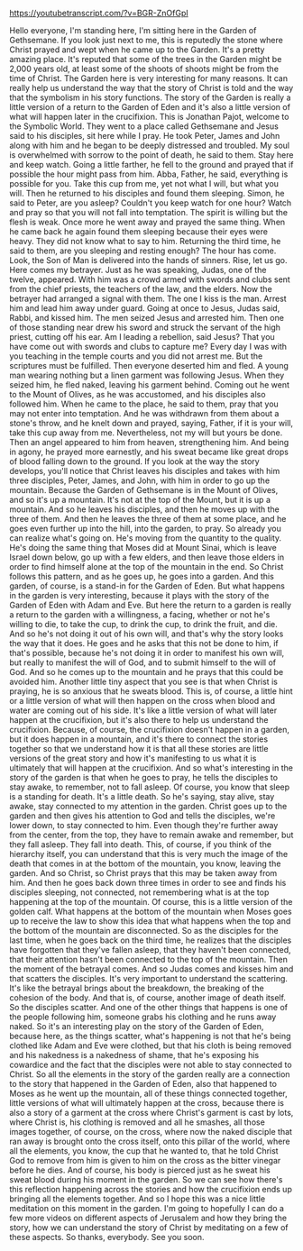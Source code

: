 https://youtubetranscript.com/?v=BGR-ZnOfGpI

 Hello everyone, I'm standing here, I'm sitting here in the Garden of Gethsemane. If you look just next to me, this is reputedly the stone where Christ prayed and wept when he came up to the Garden. It's a pretty amazing place. It's reputed that some of the trees in the Garden might be 2,000 years old, at least some of the shoots of shoots might be from the time of Christ. The Garden here is very interesting for many reasons. It can really help us understand the way that the story of Christ is told and the way that the symbolism in his story functions. The story of the Garden is really a little version of a return to the Garden of Eden and it's also a little version of what will happen later in the crucifixion. This is Jonathan Pajot, welcome to the Symbolic World. They went to a place called Gethsemane and Jesus said to his disciples, sit here while I pray. He took Peter, James and John along with him and he began to be deeply distressed and troubled. My soul is overwhelmed with sorrow to the point of death, he said to them. Stay here and keep watch. Going a little farther, he fell to the ground and prayed that if possible the hour might pass from him. Abba, Father, he said, everything is possible for you. Take this cup from me, yet not what I will, but what you will. Then he returned to his disciples and found them sleeping. Simon, he said to Peter, are you asleep? Couldn't you keep watch for one hour? Watch and pray so that you will not fall into temptation. The spirit is willing but the flesh is weak. Once more he went away and prayed the same thing. When he came back he again found them sleeping because their eyes were heavy. They did not know what to say to him. Returning the third time, he said to them, are you sleeping and resting enough? The hour has come. Look, the Son of Man is delivered into the hands of sinners. Rise, let us go. Here comes my betrayer. Just as he was speaking, Judas, one of the twelve, appeared. With him was a crowd armed with swords and clubs sent from the chief priests, the teachers of the law, and the elders. Now the betrayer had arranged a signal with them. The one I kiss is the man. Arrest him and lead him away under guard. Going at once to Jesus, Judas said, Rabbi, and kissed him. The men seized Jesus and arrested him. Then one of those standing near drew his sword and struck the servant of the high priest, cutting off his ear. Am I leading a rebellion, said Jesus? That you have come out with swords and clubs to capture me? Every day I was with you teaching in the temple courts and you did not arrest me. But the scriptures must be fulfilled. Then everyone deserted him and fled. A young man wearing nothing but a linen garment was following Jesus. When they seized him, he fled naked, leaving his garment behind. Coming out he went to the Mount of Olives, as he was accustomed, and his disciples also followed him. When he came to the place, he said to them, pray that you may not enter into temptation. And he was withdrawn from them about a stone's throw, and he knelt down and prayed, saying, Father, if it is your will, take this cup away from me. Nevertheless, not my will but yours be done. Then an angel appeared to him from heaven, strengthening him. And being in agony, he prayed more earnestly, and his sweat became like great drops of blood falling down to the ground. If you look at the way the story develops, you'll notice that Christ leaves his disciples and takes with him three disciples, Peter, James, and John, with him in order to go up the mountain. Because the Garden of Gethsemane is in the Mount of Olives, and so it's up a mountain. It's not at the top of the Mount, but it is up a mountain. And so he leaves his disciples, and then he moves up with the three of them. And then he leaves the three of them at some place, and he goes even further up into the hill, into the garden, to pray. So already you can realize what's going on. He's moving from the quantity to the quality. He's doing the same thing that Moses did at Mount Sinai, which is leave Israel down below, go up with a few elders, and then leave those elders in order to find himself alone at the top of the mountain in the end. So Christ follows this pattern, and as he goes up, he goes into a garden. And this garden, of course, is a stand-in for the Garden of Eden. But what happens in the garden is very interesting, because it plays with the story of the Garden of Eden with Adam and Eve. But here the return to a garden is really a return to the garden with a willingness, a facing, whether or not he's willing to die, to take the cup, to drink the cup, to drink the fruit, and die. And so he's not doing it out of his own will, and that's why the story looks the way that it does. He goes and he asks that this not be done to him, if that's possible, because he's not doing it in order to manifest his own will, but really to manifest the will of God, and to submit himself to the will of God. And so he comes up to the mountain and he prays that this could be avoided him. Another little tiny aspect that you see is that when Christ is praying, he is so anxious that he sweats blood. This is, of course, a little hint or a little version of what will then happen on the cross when blood and water are coming out of his side. It's like a little version of what will later happen at the crucifixion, but it's also there to help us understand the crucifixion. Because, of course, the crucifixion doesn't happen in a garden, but it does happen in a mountain, and it's there to connect the stories together so that we understand how it is that all these stories are little versions of the great story and how it's manifesting to us what it is ultimately that will happen at the crucifixion. And so what's interesting in the story of the garden is that when he goes to pray, he tells the disciples to stay awake, to remember, not to fall asleep. Of course, you know that sleep is a standing for death. It's a little death. So he's saying, stay alive, stay awake, stay connected to my attention in the garden. Christ goes up to the garden and then gives his attention to God and tells the disciples, we're lower down, to stay connected to him. Even though they're further away from the center, from the top, they have to remain awake and remember, but they fall asleep. They fall into death. This, of course, if you think of the hierarchy itself, you can understand that this is very much the image of the death that comes in at the bottom of the mountain, you know, leaving the garden. And so Christ, so Christ prays that this may be taken away from him. And then he goes back down three times in order to see and finds his disciples sleeping, not connected, not remembering what is at the top happening at the top of the mountain. Of course, this is a little version of the golden calf. What happens at the bottom of the mountain when Moses goes up to receive the law to show this idea that what happens when the top and the bottom of the mountain are disconnected. So as the disciples for the last time, when he goes back on the third time, he realizes that the disciples have forgotten that they've fallen asleep, that they haven't been connected, that their attention hasn't been connected to the top of the mountain. Then the moment of the betrayal comes. And so Judas comes and kisses him and that scatters the disciples. It's very important to understand the scattering. It's like the betrayal brings about the breakdown, the breaking of the cohesion of the body. And that is, of course, another image of death itself. So the disciples scatter. And one of the other things that happens is one of the people following him, someone grabs his clothing and he runs away naked. So it's an interesting play on the story of the Garden of Eden, because here, as the things scatter, what's happening is not that he's being clothed like Adam and Eve were clothed, but that his cloth is being removed and his nakedness is a nakedness of shame, that he's exposing his cowardice and the fact that the disciples were not able to stay connected to Christ. So all the elements in the story of the garden really are a connection to the story that happened in the Garden of Eden, also that happened to Moses as he went up the mountain, all of these things connected together, little versions of what will ultimately happen at the cross, because there is also a story of a garment at the cross where Christ's garment is cast by lots, where Christ is, his clothing is removed and all he smashes, all those images together, of course, on the cross, where now the naked disciple that ran away is brought onto the cross itself, onto this pillar of the world, where all the elements, you know, the cup that he wanted to, that he told Christ God to remove from him is given to him on the cross as the bitter vinegar before he dies. And of course, his body is pierced just as he sweat his sweat blood during his moment in the garden. So we can see how there's this reflection happening across the stories and how the crucifixion ends up bringing all the elements together. And so I hope this was a nice little meditation on this moment in the garden. I'm going to hopefully I can do a few more videos on different aspects of Jerusalem and how they bring the story, how we can understand the story of Christ by meditating on a few of these aspects. So thanks, everybody. See you soon.